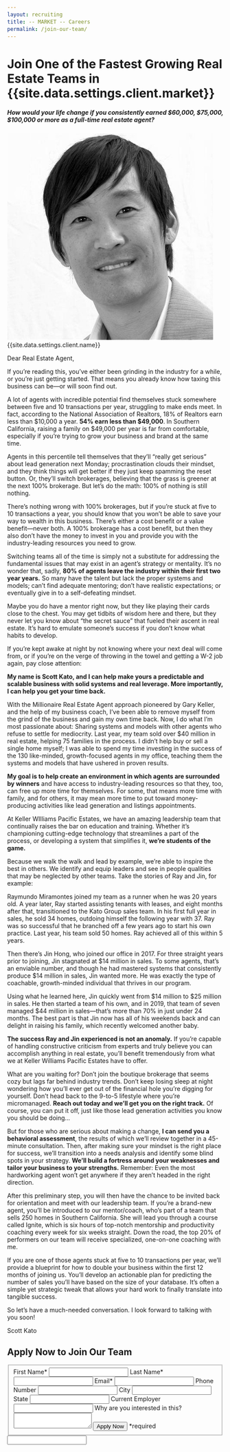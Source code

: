 ```yaml
---
layout: recruiting
title: -- MARKET -- Careers
permalink: /join-our-team/
---
```


<div class="recruiting-page">
<h1 class="join-us">Join One of the Fastest Growing Real Estate Teams in {{site.data.settings.client.market}}</h1>
<h5 class="join-us-subtitle">How would your life change if you consistently earned $60,000, $75,000, $100,000 or more as a full-time real estate agent?</h5>
<div class="recruiting-photo">
<span class="client-image-container">
<img src="/img/headshot.jpg" alt="{{site.data.settings.client.name}}" class="client-image"/>
</span>
<figcaption class="caption">{{site.data.settings.client.name}}</figcaption>
</div>


<p>Dear Real Estate Agent, </p>

<p>If you’re reading this, you’ve either been grinding in the industry for a while, or you’re just getting started. That means you already know how taxing this business can be—or will soon find out.  </p>

<p>A lot of agents with incredible potential find themselves stuck somewhere between five and 10 transactions per year, struggling to make ends meet. In fact, according to the National Association of Realtors, 18% of Realtors earn less than $10,000 a year. <strong>54% earn less than $49,000</strong>. In Southern California, raising a family on $49,000 per year is far from comfortable, especially if you’re trying to grow your business and brand at the same time. </p>

<p>Agents in this percentile tell themselves that they’ll “really get serious” about lead generation next Monday; procrastination clouds their mindset, and they think things will get better if they just keep spamming the reset button. Or, they’ll switch brokerages, believing that the grass is greener at the next 100% brokerage. But let’s do the math: 100% of nothing is still nothing. </p>

<p>There’s nothing wrong with 100% brokerages, but if you’re stuck at five to 10 transactions a year, you should know that you won’t be able to save your way to wealth in this business. There’s either a cost benefit or a value benefit—never both. A 100% brokerage has a  cost benefit, but then they also don’t have the money to invest in you and provide you with the industry-leading resources you need to grow. </p>

<p>Switching teams all of the time is simply not a substitute for addressing the fundamental issues that may exist in an agent’s strategy or mentality. It’s no wonder that, sadly, <strong>80% of agents leave the industry within their first two year years.</strong> So many have the talent but lack the proper systems and models; can’t find adequate mentoring; don’t have realistic expectations; or eventually give in to a self-defeating mindset.</p>

<p>Maybe you do have a mentor right now, but they like playing their cards close to the chest. You may get tidbits of wisdom here and there, but they never let you know about “the secret sauce” that fueled their ascent in real estate. It’s hard to emulate someone’s success if you don’t know what habits to develop. </p>

<p>If you’re kept awake at night by not knowing where your next deal will come from, or if you’re on the verge of throwing in the towel and getting a W-2 job again, pay close attention: </p>

<p><strong>My name is Scott Kato, and I can help make yours a predictable and scalable business with solid systems and real leverage. More importantly, I can help you get your time back.</strong> </p>

<p>With the Millionaire Real Estate Agent approach pioneered by Gary Keller, and the help of my business coach, I’ve been able to remove myself from the grind of the business and gain my own time back. Now, I do what I’m most passionate about: Sharing systems and models with other agents who refuse to settle for mediocrity.
Last year, my team sold over $40 million in real estate, helping 75 families in the process. I didn’t help buy or sell a single home myself; I was able to spend my time investing in the success of the 130 like-minded, growth-focused agents in my office, teaching them the systems and models that have ushered in proven results. </p>

<p><strong>My goal is to help create an environment in which agents are surrounded by winners</strong> and have access to industry-leading resources so that they, too, can free up more time for themselves. For some, that means more time with family, and for others, it may mean more time to put toward money-producing activities like lead generation and listings appointments. </p>

<p>At Keller WIlliams Pacific Estates, we have an amazing leadership team that continually raises the bar on education and training. Whether it’s championing cutting-edge technology that streamlines a part of the process, or developing a system that simplifies it, <strong>we’re students of the game.</strong> </p>

<p>Because we walk the walk and lead by example, we’re able to inspire the best in others. We identify and equip leaders and see in people qualities that may be neglected by other teams. Take the stories of Ray and Jin, for example: </p>

<p>Raymundo Miramontes joined my team as a runner when he was 20 years old. A year later, Ray started assisting tenants with leases, and eight months after that, transitioned to the Kato Group sales team. In his first full year in sales, he sold 34 homes, outdoing himself the following year with 37. Ray was so successful that he branched off a few years ago to start his own practice. Last year, his team sold 50 homes. Ray achieved all of this within 5 years. </p>

<p>Then there’s Jin Hong, who joined our office in 2017. For three straight years prior to joining, Jin stagnated at $14 million in sales. To some agents, that’s an enviable number, and though he had mastered systems that consistently produce $14 million in sales, Jin wanted more. He was exactly the type of coachable, growth-minded individual that thrives in our program. </p>

<p>Using what he learned here, Jin quickly went from $14 million to $25 million in sales. He then started a team of his own, and in 2019, that team of seven managed $44 million in sales—that’s more than 70% in just under 24 months. The best part is that Jin now has all of his weekends back and can delight in raising his family, which recently welcomed another baby. </p>

<p><strong>The success Ray and Jin experienced is not an anomaly.</strong> If you’re capable of handling constructive criticism from experts and truly believe you can accomplish anything in real estate, you’ll benefit tremendously from what we at Keller Williams Pacific Estates have to offer.</p>

<p>What are you waiting for? Don’t join the boutique brokerage that seems cozy but lags far behind industry trends. Don’t keep losing sleep at night wondering how you’ll ever get out of the financial hole you’re digging for yourself. Don’t head back to the 9-to-5 lifestyle where you’re micromanaged. <strong>Reach out today and we’ll get you on the right track.</strong> Of course, you can put it off, just like those lead generation activities you know you should be doing… </p>

<p>But for those who are serious about making a change, <strong>I can send you a behavioral assessment</strong>, the results of which we’ll review together in a 45-minute consultation. Then, after making sure your mindset is the right place for success, we’ll transition into a needs analysis and identify some blind spots in your strategy. <strong>We’ll build a fortress around your weaknesses and tailor your business to your strengths.</strong> Remember: Even the most hardworking agent won’t get anywhere if they aren’t headed in the right direction. </p>

<p>After this preliminary step, you will then have the chance to be invited back for orientation and meet with our leadership team. If you’re a brand-new agent, you’ll be introduced to our mentor/coach, who’s part of a team that sells 250 homes in Southern California. She will lead you through a course called Ignite, which is six hours of top-notch mentorship and productivity coaching every week for six weeks straight. Down the road, the top 20% of performers on our team will receive specialized, one-on-one coaching with me. </p>

<p>If you are one of those agents stuck at five to 10 transactions per year, we’ll provide a blueprint for how to double your business within the first 12 months of joining us. You’ll develop an actionable plan for predicting the number of sales you’ll have based on the size of your database. It’s often a simple yet strategic tweak that allows your hard work to finally translate into tangible success. </p>

<p>So let’s have a much-needed conversation. I look forward to talking with you soon!</p>

<p>Scott Kato </p>




<h2 class="recruiting">Apply Now to Join Our Team</h2>

<form method="post" class="home-value cta-forms" action="https://formspree.io/{{site.data.settings.client.email}}" onsubmit="return setReturn()">
					<fieldset><label for="firstname">First Name*</label> <input type="text" required="" name="firstname" /> <label for="lastname">Last Name*</label> <input type="text" required="" name="lastname" /> <label for="email">Email*</label> <input type="text" name="name" /> <label for="phone">Phone Number </label> <input type="tel" name="phone" />
						<!--base32-c9gq6t9k68pkcd3jcwpp4rbkcmtk4-base32--><label for="city">City </label> <input type="text" name="city" /> <label for="state">State </label> <input type="text" name="state" /> <label for="employer">Current Employer </label> <input type="text" name="employer" /> <label for="message">Why are you interested in this? </label><textarea name="employer"></textarea>
						<!--base32-c9gq6t9k68pk8cbme5gq4uv4cguqachj70r2urk1edjk6cg-base32--><input class="submit light-light" type="submit" value="Apply Now" name="submitrecruitingForm" /> <span class="asterisk">*required</span></fieldset>
					<!--base32-c9gq6t9k68pk8c9he1t7cxkecdkpedhpe9h6at3me5r7ee1kddhpwx9q71up4tb3f1u6mc3mdcwp6vkg6rw3gc1dc9gq6t9k68-base32-->
					<div class="hidden"><input type="hidden" value="{{site.data.settings.client.email}}" name="_to" /> <input type="hidden" value="Recruiting Contact Request Message From Your Vyral Careers and Training Video Blog" name="_subject" /> <input type="text" name="_gotcha" /></div>
				</form>
</div>
